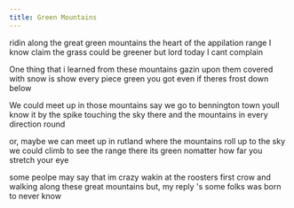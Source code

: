 ```yaml
---
title: Green Mountains
---
```


ridin along the great green mountains
the heart of the appilation range
I know claim the grass could be greener
but lord today I cant complain

One thing that i learned from these mountains
gazin upon them covered with snow
is show every piece green you got
even if theres frost down below

We could meet up in those mountains
say we go to bennington town
youll know it by the spike touching the sky there
and the mountains in every direction round

or, maybe we can meet up in rutland
where the mountains roll up to the sky
we could climb to see the range there
its green nomatter how far you stretch your eye

some peolpe may say that im crazy
wakin at the roosters first crow
and walking along these great mountains
but, my reply 's some folks was born to never know

